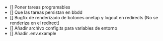 - [] Poner tareas programables
- [] Que las tareas persistan en bbdd
- [] Bugfix de renderizado de botones onetap y logout en redirects (No se renderiza en el redirect)
- [] Añadir archivo config.ts para variables de entorno
- [] Añadir .env.example
